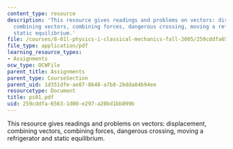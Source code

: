 ```yaml
---
content_type: resource
description: 'This resource gives readings and problems on vectors: displacement,
  combining vectors, combining forces, dangerous crossing, moving a refrigerator and
  static equilibrium.'
file: /courses/8-01l-physics-i-classical-mechanics-fall-2005/259cddfa65631d00e297a20bd1bb899b_ps01.pdf
file_type: application/pdf
learning_resource_types:
- Assignments
ocw_type: OCWFile
parent_title: Assignments
parent_type: CourseSection
parent_uid: 1d351dfe-ae87-8648-a7b8-2bdda84b94ee
resourcetype: Document
title: ps01.pdf
uid: 259cddfa-6563-1d00-e297-a20bd1bb899b
---
```

This resource gives readings and problems on vectors: displacement, combining vectors, combining forces, dangerous crossing, moving a refrigerator and static equilibrium.

